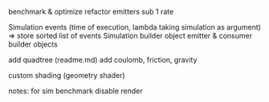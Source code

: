 benchmark & optimize
refactor emitters sub 1 rate

Simulation events (time of execution, lambda taking simulation as argument) => store sorted list of events
Simulation builder object
emitter & consumer builder objects

add quadtree (readme.md)
add coulomb, friction, gravity

custom shading (geometry shader)

notes:
for sim benchmark disable render
